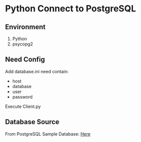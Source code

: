 # Python Connect to PostgreSQL

## Environment
1. Python
2. psycopg2

## Need Config
Add database.ini need contain:
* host
* database
* user
* password

Execute Client.py

## Database Source
From PostgreSQL Sample Database: [Here](https://www.postgresqltutorial.com/postgresql-sample-database/)